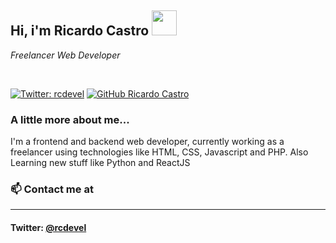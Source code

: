 <h2>Hi, i'm Ricardo Castro <img src="https://upload.wikimedia.org/wikipedia/commons/c/c3/Python-logo-notext.svg" width="40"></h2>
<p><em>Freelancer Web Developer</em></p>
<br>

[![Twitter: rcdevel](https://img.shields.io/twitter/follow/rcdevel?style=social)](https://twitter.com/rcdevel)
[![GitHub Ricardo Castro](https://img.shields.io/github/followers/rcdevel?label=follow&style=social)](https://github.com/rcdevel)


### A little more about me...  

I'm a frontend and backend web developer, currently working as a freelancer using technologies like HTML, CSS, Javascript and PHP. Also Learning new stuff like Python and ReactJS


### 📫 Contact me at
* * *
#### Twitter: <a href="https://twitter.com/rcdevel?ref_src=twsrc%5Etfw" class="twitter-follow-button" data-show-count="false" target="_blank">@rcdevel</a>



<!--
**rcdevel/rcdevel** is a ✨ _special_ ✨ repository because its `README.md` (this file) appears on your GitHub profile.

Here are some ideas to get you started:

- 🔭 I’m currently working on ...
- 🌱 I’m currently learning ...
- 👯 I’m looking to collaborate on ...
- 🤔 I’m looking for help with ...
- 💬 Ask me about ...
- 📫 How to reach me: ...
- 😄 Pronouns: ...
- ⚡ Fun fact: ...
-->

